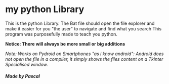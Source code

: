 # my python Library

This is the python Library.
The Bat file should open the file explorer and make it easier for you "the user" to navigate and find what you search
This program was purposefully made to teach you python.

**Notice: There will always be more small or big additions**

_Note: Works on Pydroid on Smartphones "as i know android":
Android does not open the file in a compiler, it simply shows the files content on a Tkinter Specialised window._

##### Made by Pascal